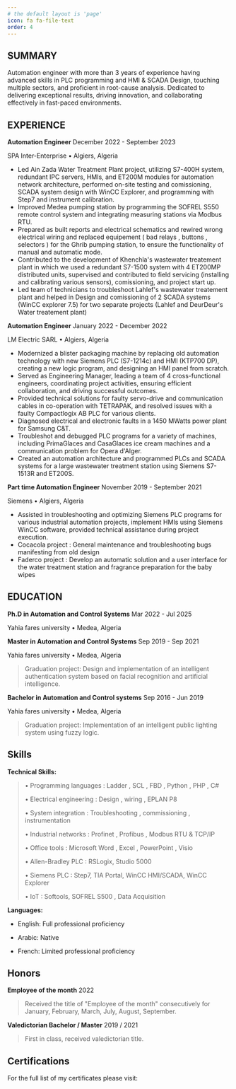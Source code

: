 ```yaml
---
# the default layout is 'page'
icon: fa fa-file-text
order: 4
---
```


## SUMMARY

Automation engineer with more than 3 years of experience having advanced skills in PLC programming and HMI & SCADA Design, touching multiple sectors, and proficient in root-cause analysis. Dedicated to delivering exceptional results, driving innovation, and collaborating effectively in fast-paced environments.

## EXPERIENCE

**Automation Engineer** December 2022 - September 2023

SPA Inter-Enterprise • Algiers, Algeria

*	Led Ain Zada Water Treatment Plant project, utilizing S7-400H system, redundant IPC servers, HMIs, and ET200M modules for automation network architecture, performed on-site testing and comissioning, SCADA system design with WinCC Explorer, and programming with Step7 and instrument calibration.
*	Improved Medea pumping station by programming the SOFREL S550 remote control system and integrating measuring stations via Modbus RTU.
*	Prepared as built reports and electrical schematics and rewired wrong electrical wiring and replaced equipement ( bad relays , buttons , selectors ) for the Ghrib pumping station, to ensure the functionality of manual and automatic mode.
*	Contributed to the development of Khenchla's wastewater treatement plant in which we used a redundant S7-1500 system with 4 ET200MP distributed units, supervised and contributed to field servicing (installing and calibrating various sensors), comissioning, and project start up.
*	Led team of technicians to troubleshoot Lahlef's wastewater treatement plant and helped in Design and comissioning of 2 SCADA systems (WinCC explorer 7.5) for two separate projects (Lahlef and DeurDeur's Water treatement plant)  

**Automation Engineer** January 2022 - December 2022

LM Electric SARL • Algiers, Algeria

* Modernized a blister packaging machine by replacing old automation technology with new Siemens PLC (S7-1214c) and HMI (KTP700 DP), creating a new logic program, and designing an HMI panel from scratch.
*	Served as Engineering Manager, leading a team of 4 cross-functional engineers, coordinating project activities, ensuring efficient collaboration, and driving successful outcomes.
*	Provided technical solutions for faulty servo-drive and communication cables in co-operation with TETRAPAK, and resolved issues with a faulty Compactlogix AB PLC for various clients.
*	Diagnosed electrical and electronic faults in a 1450 MWatts power plant for Samsung C&T.
*	Troubleshot and debugged PLC programs for a variety of machines, including PrimaGlaces and CasaGlaces ice cream machines and a communication problem for Opera d'Alger.
*	Created an automation architecture and programmed PLCs and SCADA systems for a large wastewater treatment station using Siemens S7-1513R and ET200S.


**Part time Automation Engineer** November 2019 - September 2021

Siemens • Algiers, Algeria

*	Assisted in troubleshooting and optimizing Siemens PLC programs for various industrial automation projects, implement HMIs using Siemens WinCC software, provided technical assistance during project execution.
*	Cocacola project : General maintenance and troubleshooting bugs manifesting from old design
*	Faderco project : Develop an automatic solution and a user interface for the water treatment station and fragrance preparation for the baby wipes

## EDUCATION

**Ph.D in Automation and Control Systems** Mar 2022 - Jul 2025

Yahia fares university • Medea, Algeria

**Master in Automation and Control Systems** Sep 2019 - Sep 2021

Yahia fares university • Medea, Algeria

> Graduation project: Design and implementation of an intelligent
> authentication system based on facial recognition and artificial
> intelligence.

**Bachelor in Automation and Control systems** Sep 2016 - Jun 2019

Yahia fares university • Medea, Algeria

> Graduation project: Implementation of an intelligent public lighting
> system using fuzzy logic.

## Skills

**Technical Skills:**

> • Programming languages : Ladder , SCL , FBD , Python , PHP , C#
>
> • Electrical engineering : Design , wiring , EPLAN P8
>
> • System integration : Troubleshooting , commissioning , instrumentation
>
> • Industrial networks : Profinet , Profibus , Modbus RTU & TCP/IP
>
> • Office tools : Microsoft Word , Excel , PowerPoint , Visio
>
> • Allen-Bradley PLC : RSLogix, Studio 5000
>
> • Siemens PLC : Step7, TIA Portal, WinCC HMI/SCADA, WinCC Explorer
>
> • IoT : Softools, SOFREL S500 , Data Acquisition

**Languages:**

-   English: Full professional proficiency

-   Arabic: Native

-   French: Limited professional proficiency

## Honors

**Employee of the month** 2022

> Received the title of \"Employee of the month\" consecutively for
> January, February, March, July, August, September.

**Valedictorian Bachelor / Master** 2019 / 2021

> First in class, received valedictorian title.

## Certifications
For the full list of my certificates please visit:

